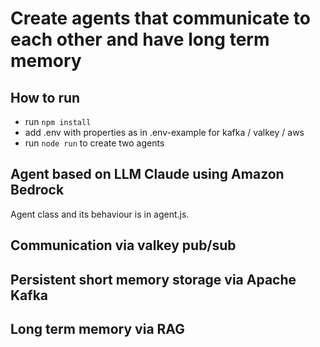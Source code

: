 # Create agents that communicate to each other and have long term memory

## How to run
- run `npm install`
- add .env with properties as in .env-example for kafka / valkey / aws
- run `node run` to create two agents

## Agent based on LLM Claude using Amazon Bedrock

Agent class and its behaviour is in agent.js.




## Communication via valkey pub/sub

## Persistent short memory storage via Apache Kafka

## Long term memory via RAG




